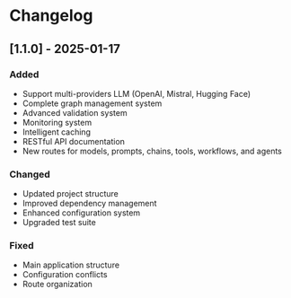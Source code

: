 # Changelog

## [1.1.0] - 2025-01-17

### Added
- Support multi-providers LLM (OpenAI, Mistral, Hugging Face)
- Complete graph management system
- Advanced validation system
- Monitoring system
- Intelligent caching
- RESTful API documentation
- New routes for models, prompts, chains, tools, workflows, and agents

### Changed
- Updated project structure
- Improved dependency management
- Enhanced configuration system
- Upgraded test suite

### Fixed
- Main application structure
- Configuration conflicts
- Route organization
